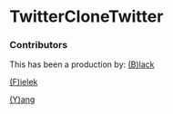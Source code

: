 # TwitterCloneTwitter

### Contributors
This has been a production by: 
[(B)lack](https://github.com/huckpilot)

[(F)ielek](https://github.com/polskais1)

[(Y)ang](https://github.com/sunsheeppoplar)

